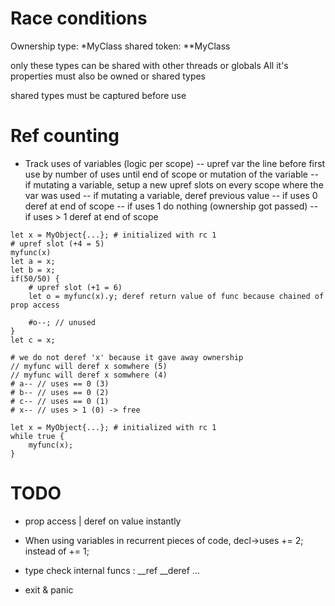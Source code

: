 
# Race conditions

Ownership type: *MyClass
shared token: **MyClass

only these types can be shared with other threads or globals
All it's properties must also be owned or shared types

shared types must be captured before use


# Ref counting

- Track uses of variables (logic per scope)
-- upref var the line before first use by number of uses until end of scope or mutation of the variable
-- if mutating a variable, setup a new upref slots on every scope where the var was used
-- if mutating a variable, deref previous value
-- if uses 0 deref at end of scope
-- if uses 1 do nothing (ownership got passed)
-- if uses > 1 deref at end of scope

```
let x = MyObject{...}; # initialized with rc 1
# upref slot (+4 = 5)
myfunc(x)
let a = x;
let b = x;
if(50/50) {
	# upref slot (+1 = 6)
	let o = myfunc(x).y; deref return value of func because chained of prop access

	#o--; // unused
}
let c = x;

# we do not deref 'x' because it gave away ownership
// myfunc will deref x somwhere (5)
// myfunc will deref x somwhere (4)
# a-- // uses == 0 (3)
# b-- // uses == 0 (2)
# c-- // uses == 0 (1)
# x-- // uses > 1 (0) -> free
```

```
let x = MyObject{...}; # initialized with rc 1
while true {
	myfunc(x);
}
```

# TODO

- prop access | deref on value instantly
- When using variables in recurrent pieces of code, decl->uses += 2; instead of += 1;

- type check internal funcs : __ref __deref ...
- exit & panic
